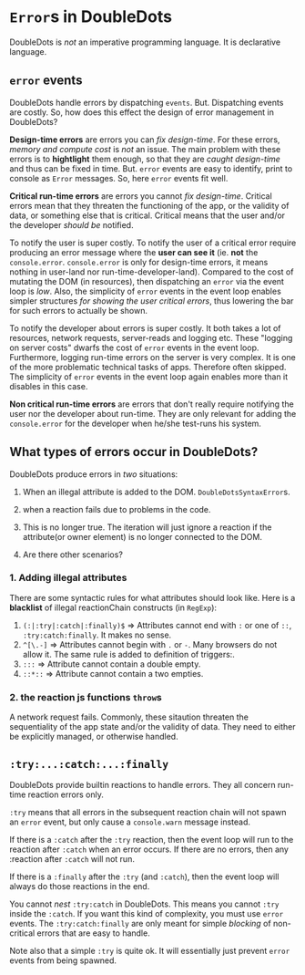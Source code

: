 # `Error`s in DoubleDots

DoubleDots is *not* an imperative programming language. It is declarative language.

## `error` events

DoubleDots handle errors by dispatching `events`. But. Dispatching events are costly. So, how does this effect the design of error management in DoubleDots?

**Design-time errors** are errors you can *fix design-time*. For these errors, *memory and compute cost* is *not* an issue. The main problem with these errors is to **hightlight** them enough, so that they are *caught design-time* and thus can be fixed in time. But. `error` events are easy to identify, print to console as `Error` messages. So, here `error` events fit well.

**Critical run-time errors** are errors you cannot *fix design-time*. Critical errors mean that they threaten the functioning of the app, or the validity of data, or something else that is critical. Critical means that the user and/or the developer *should be* notified.

To notify the user is super costly. To notify the user of a critical error require producing an error message where the **user can see it** (ie. **not** the `console.error`. `console.error` is only for design-time errors, it means nothing in user-land nor run-time-developer-land). Compared to the cost of mutating the DOM (in resources), then dispatching an `error` via the event loop is *low*. Also, the simplicity of `error` events in the event loop enables simpler structures *for showing the user critical errors*, thus lowering the bar for such errors to actually be shown.

To notify the developer about errors is super costly. It both takes a lot of resources, network requests, server-reads and logging etc. These "logging on server costs" dwarfs the cost of `error` events in the event loop. Furthermore, logging run-time errors on the server is very complex. It is one of the more problematic technical tasks of apps. Therefore often skipped. The simplicity of `error` events in the event loop again enables more than it disables in this case.

**Non critical run-time errors** are errors that don't really require notifying the user nor the developer about run-time. They are only relevant for adding the `console.error` for the developer when he/she test-runs his system.

## What types of errors occur in DoubleDots? 

DoubleDots produce errors in *two* situations:
1. When an illegal attribute is added to the DOM. `DoubleDotsSyntaxError`s.
2. when a reaction fails due to problems in the code.

3. This is no longer true. The iteration will just ignore a reaction if the attribute(or owner element) is no longer connected to the DOM.
4. Are there other scenarios?

### 1. Adding illegal attributes

There are some syntactic rules for what attributes should look like. Here is a **blacklist** of illegal reactionChain constructs (in `RegExp`):

1. `(:|:try|:catch|:finally)$` => Attributes cannot end with `:` or one of `::`, `:try:catch:finally`. It makes no sense.
2. `^[\.-]` => Attributes cannot begin with `.` or `-`. Many browsers do not allow it. The same rule is added to definition of triggers:.
3. `:::` => Attribute cannot contain a double empty.
4. `::*::` => Attribute cannot contain a two empties.

### 2. the reaction js functions `throw`s

A network request fails. Commonly, these sitaution threaten the sequentiality of the app state and/or the validity of data. They need to either be explicitly managed, or otherwise handled.

## `:try:...:catch:...:finally`

DoubleDots provide builtin reactions to handle errors. They all concern run-time reaction errors only.

`:try` means that all errors in the subsequent reaction chain will not spawn an `error` event, but only cause a `console.warn` message instead.

If there is a `:catch` after the `:try` reaction, then the event loop will run to the reaction after `:catch` when an error occurs. If there are no errors, then any :reaction after `:catch` will not run.

If there is a `:finally` after the `:try` (and `:catch`), then the event loop will always do those reactions in the end.

You cannot *nest* `:try:catch` in DoubleDots. This means you cannot `:try` inside the `:catch`. If you want this kind of complexity, you must use `error` events. The `:try:catch:finally` are only meant for simple *blocking* of non-critical errors that are easy to handle.

Note also that a simple `:try` is quite ok. It will essentially just prevent `error` events from being spawned.